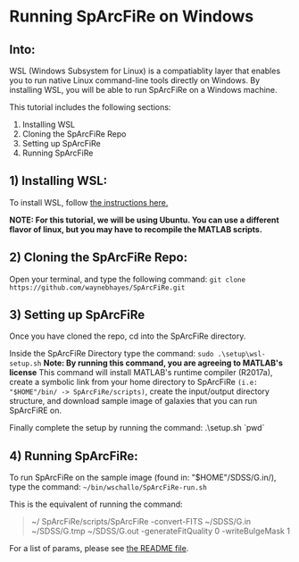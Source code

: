 # Running SpArcFiRe on Windows

## Into:
WSL (Windows Subsystem for Linux) is a compatiablity layer that enables you to run native Linux command-line tools directly on Windows. By installing WSL, you will be able to run SpArcFiRe on a Windows machine.

This tutorial includes the following sections:
1. Installing WSL
2. Cloning the SpArcFiRe Repo
3. Setting up SpArcFiRe
4. Running SpArcFiRe

## 1) Installing WSL:
To install WSL, follow [the instructions here.]([https://docs.microsoft.com/en-us/windows/wsl/install-win10)

**NOTE: For this tutorial, we will be using Ubuntu. You can use a different flavor of linux, but you may have to recompile the MATLAB scripts.**

## 2) Cloning the SpArcFiRe Repo:
Open your terminal, and type the following command: `git clone https://github.com/waynebhayes/SpArcFiRe.git`

## 3) Setting up SpArcFiRe
Once you have cloned the repo, cd into the SpArcFiRe directory.

Inside the SpArcFiRe Directory type the command:
`sudo .\setup\wsl-setup.sh`
**Note: By running this command, you are agreeing to MATLAB's license**
This command will install MATLAB's runtime compiler (R2017a), create a symbolic link from your home directory to SpArcFiRe `(i.e: "$HOME"/bin/ -> SpArcFiRe/scripts)`,  create the input/output directory structure, and download sample image of galaxies that you can run SpArcFiRE on.

Finally complete the setup by running the command:
.\setup.sh \`pwd\`

## 4) Running SpArcFiRe:
To run SpArcFiRe on the sample image (found in: "$HOME"/SDSS/G.in/), type the command: `~/bin/wschallo/SpArcFiRe-run.sh`

This is the equivalent of running the command:
> ~/ SpArcFiRe/scripts/SpArcFiRe -convert-FITS ~/SDSS/G.in ~/SDSS/G.tmp ~/SDSS/G.out -generateFitQuality 0 -writeBulgeMask 1


For a list of params, please see [the README file](https://github.com/waynebhayes/SpArcFiRe).
